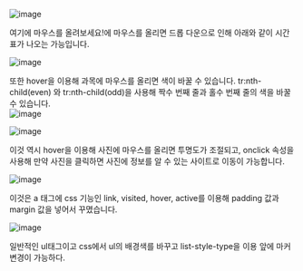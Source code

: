 ![image](https://user-images.githubusercontent.com/97486359/169640750-10f8894f-8ea7-4784-8b2b-25edc13d2ce3.png)

여기에 마우스를 올려보세요!에 마우스를 올리면 드롭 다운으로 인해 아래와 같이 시간표가 나오는 가능입니다.

![image](https://user-images.githubusercontent.com/97486359/169640754-5f8f774c-d226-4493-8b74-c0193b33c112.png)

또한 hover을 이용해 과목에 마우스를 올리면 색이 바꿀 수 있습니다.
tr:nth-child(even) 와 tr:nth-child(odd)을 사용해 짝수 번째 줄과 홀수 번째 줄의 색을 바꿀 수 있습니다. <br>
![image](https://user-images.githubusercontent.com/97486359/169641098-e3aaac1f-2363-4ff1-b943-b5e8d840472e.png)

![image](https://user-images.githubusercontent.com/97486359/169641104-8eea9e75-568f-491d-8847-6944313701ca.png)

이것 역시 hover을 이용해 사진에 마우스를 올리면 투명도가 조절되고, onclick 속성을 사용해 만약 사진을 클릭하면 사진에 정보를 알 수 있는 사이트로 이동이 가능합니다.

![image](https://user-images.githubusercontent.com/97486359/169641260-da31883d-8d63-4470-a33a-4685f57cae7f.png)

이것은 a 태그에 css 기능인 link, visited, hover, active를 이용해 padding 값과 margin 값을 넣어서 꾸몄습니다.

![image](https://user-images.githubusercontent.com/97486359/169641662-0428ba98-3574-411d-9166-6f3db78ee07b.png)

일반적인 ul태그이고 css에서 ul의 배경색를 바꾸고 list-style-type을 이용 앞에 마커변경이 가능하다.

